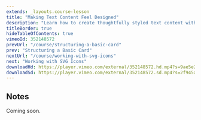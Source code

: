 ```yaml
---
extends: _layouts.course-lesson
title: "Making Text Content Feel Designed"
description: "Learn how to create thoughtfully styled text content with an interesting visual hierarchy."
titleBorder: true
hideTableOfContents: true
vimeoId: 352148572
prevUrl: "/course/structuring-a-basic-card"
prev: "Structuring a Basic Card"
nextUrl: "/course/working-with-svg-icons"
next: "Working with SVG Icons"
downloadHd: https://player.vimeo.com/external/352148572.hd.mp4?s=9ae5e23c662115be0ba071ef115008939399ef57&profile_id=169&download=1
downloadSd: https://player.vimeo.com/external/352148572.sd.mp4?s=2f945a26fd41367a0c2accb191b49875f6b2a53e&profile_id=165&download=1
---
```


## Notes

Coming soon.
